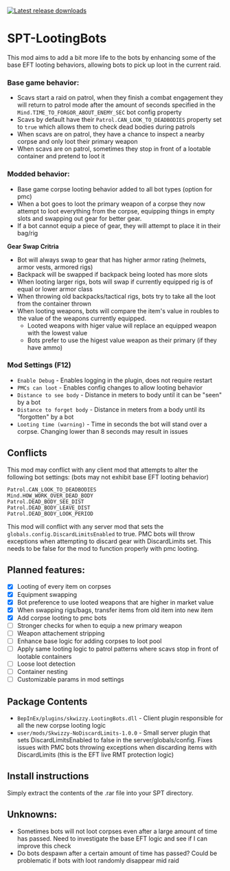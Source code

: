 [![Latest release downloads](https://img.shields.io/github/downloads/skwizzy/SPT-LootingBots/latest/total?label=dowloads%40latest)](https://github.com/Skwizzy/SPT-LootingBots/releases/tag/v1.0.0)

# SPT-LootingBots

This mod aims to add a bit more life to the bots by enhancing some of the base EFT looting behaviors, allowing bots to pick up loot in the current raid. 

### Base game behavior:
  - Scavs start a raid on patrol, when they finish a combat engagement they will return to patrol mode after the amount of seconds specified in the `Mind.TIME_TO_FORGOR_ABOUT_ENEMY_SEC` bot config property
  - Scavs by default have their `Patrol.CAN_LOOK_TO_DEADBODIES` property set to `true` which allows them to check dead bodies during patrols
  - When scavs are on patrol, they have a chance to inspect a nearby corpse and only loot their primary weapon
  - When scavs are on patrol, sometimes they stop in front of a lootable container and pretend to loot it
  
### Modded behavior:
  - Base game corpse looting behavior added to all bot types (option for pmc)
  - When a bot goes to loot the primary weapon of a corpse they now attempt to loot everything from the corpse, equipping things in empty slots and swapping out gear for better gear.
  - If a bot cannot equip a piece of gear, they will attempt to place it in their bag/rig

**Gear Swap Critria** 
- Bot will always swap to gear that has higher armor rating (helmets, armor vests, armored rigs)
- Backpack will be swapped if backpack being looted has more slots
- When looting larger rigs, bots will swap if currently equipped rig is of equal or lower armor class
- When throwing old backpacks/tactical rigs, bots try to take all the loot from the container thrown
- When looting weapons, bots will compare the item's value in roubles to the value of the weapons currently equipped. 
  - Looted weapons with higer value will replace an equipped weapon with the lowest value
  - Bots prefer to use the higest value weapon as their primary (if they have ammo)

### Mod Settings (F12)
- `Enable Debug` - Enables logging in the plugin, does not require restart
- `PMCs can loot` - Enables config changes to allow looting behavior
- `Distance to see body` - Distance in meters to body until it can be "seen" by a bot
- `Distance to forget body` - Distance in meters from a body until its "forgotten" by a bot
- `Looting time (warning)` - Time in seconds the bot will stand over a corpse. Changing lower than 8 seconds may result in issues
    
## Conflicts
This mod may conflict with any client mod that attempts to alter the following bot settings: (bots may not exhibit base EFT looting behavior)
```
Patrol.CAN_LOOK_TO_DEADBODIES
Mind.HOW_WORK_OVER_DEAD_BODY
Patrol.DEAD_BODY_SEE_DIST
Patrol.DEAD_BODY_LEAVE_DIST
Patrol.DEAD_BODY_LOOK_PERIOD
```

This mod will conflict with any server mod that sets the `globals.config.DiscardLimitsEnabled` to true. PMC bots will throw exceptions when attempting to discard gear with DiscardLimits set. This needs to be false for the mod to function properly with pmc looting.

## Planned features:
- [x] Looting of every item on corpses
- [x] Equipment swapping
- [x] Bot preference to use looted weapons that are higher in market value
- [x] When swapping rigs/bags, transfer items from old item into new item
- [x] Add corpse looting to pmc bots
- [ ] Stronger checks for when to equip a new primary weapon
- [ ] Weapon attachement stripping
- [ ] Enhance base logic for adding corpses to loot pool
- [ ] Apply same looting logic to patrol patterns where scavs stop in front of lootable containers
- [ ] Loose loot detection
- [ ] Container nesting
- [ ] Customizable params in mod settings

## Package Contents
- `BepInEx/plugins/skwizzy.LootingBots.dll` - Client plugin responsible for all the new corpse looting logic
- `user/mods/Skwizzy-NoDiscardLimits-1.0.0` - Small server plugin that sets DiscardLimitsEnabled to false in the server/globals/config. Fixes issues with PMC bots throwing exceptions when discarding items with DiscardLimits (this is the EFT live RMT protection logic)

## Install instructions
Simply extract the contents of the .rar file into your SPT directory.

## Unknowns:
- Sometimes bots will not loot corpses even after a large amount of time has passed. Need to investigate the base EFT logic and see if I can improve this check
- Do bots despawn after a certain amount of time has passed? Could be problematic if bots with loot randomly disappear mid raid
    
